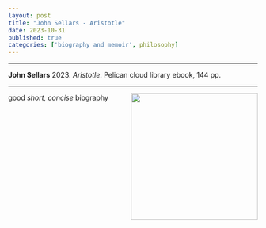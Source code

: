 ```yaml
---
layout: post
title: "John Sellars - Aristotle"
date: 2023-10-31
published: true
categories: ['biography and memoir', philosophy]
---
```



***
<b>John Sellars</b> 2023. _Aristotle_. Pelican cloud library ebook, 144 pp.

***


<img width="256" align="right" src="https://cdn2.penguin.com.au/covers/original/9780241615645.jpg" alt=""> 

good _short, concise_ biography
